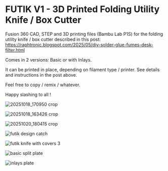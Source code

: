 # FUTIK V1 - 3D Printed Folding Utility Knife / Box Cutter

Fusion 360 CAD, STEP and 3D printing files (Bambu Lab P1S) for the folding utility knife / box cutter described in this post: https://raphtronic.blogspot.com/2025/05/diy-solder-glue-fumes-desk-filter.html

Comes in 2 versions: Basic or with Inlays.

It can be printed in place, depending on filament type / printer. See details and instructions in the post above.

Feel free to copy / remix / whatever.

Happy slashing to all !

![20251018_170950 crop](https://github.com/user-attachments/assets/d4247bbc-e059-40e4-a070-ad5c81257597)

![20251018_163426 crop](https://github.com/user-attachments/assets/f00ab0af-6d3c-42e6-b442-82436b091d3f)

![20251020_180415 crop](https://github.com/user-attachments/assets/93a15433-45ef-40b9-a43d-e3b1f010462e)

![futik design catch](https://github.com/user-attachments/assets/788c04f2-a0db-45a1-a8d9-2d395beaa40a)

![futik knife with covers 3](https://github.com/user-attachments/assets/dc76e09d-0553-4490-817a-d4891317ff96)

![basic split plate](https://github.com/user-attachments/assets/99edde70-6a29-4a31-9ce7-547ed3efe557)

![inlays plate](https://github.com/user-attachments/assets/6f93ed10-942a-4e2b-8107-fcbbab947fe2)

